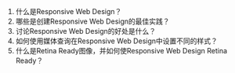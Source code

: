 

1. 什么是Responsive Web Design？
2. 哪些是创建Responsive Web Design的最佳实践？
3. 讨论Responsive Web Design的好处是什么？
4. 如何使用媒体查询在Responsive Web Design中设置不同的样式？
5. 什么是Retina Ready图像，并如何使Responsive Web Design Retina Ready？